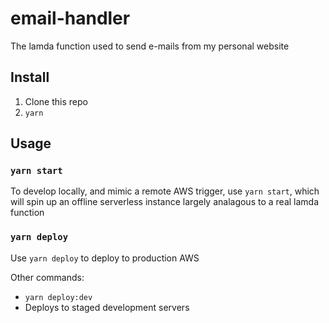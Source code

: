 # email-handler

The lamda function used to send e-mails from my personal website

## Install

1. Clone this repo
1. `yarn`

## Usage

### `yarn start`

To develop locally, and mimic a remote AWS trigger, use `yarn start`, which will spin up an offline serverless instance largely analagous to a real lamda function

### `yarn deploy`

Use `yarn deploy` to deploy to production AWS

Other commands:

- `yarn deploy:dev`
 - Deploys to staged development servers
